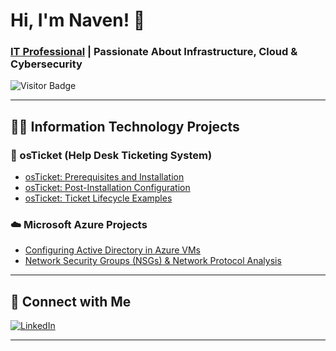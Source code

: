 # Hi, I'm Naven! 👋  
### [IT Professional](https://www.linkedin.com/in/naven-satrohan) | Passionate About Infrastructure, Cloud & Cybersecurity

![Visitor Badge](https://visitor-badge.laobi.icu/badge?page_id=MazeAis.MazeAis)

---

## 👨‍💻 Information Technology Projects

### 🎫 osTicket (Help Desk Ticketing System)
- [osTicket: Prerequisites and Installation](https://github.com/MazeAis/osticket-prereqs)
- [osTicket: Post-Installation Configuration](https://github.com/MazeAis/post-install-config)
- [osTicket: Ticket Lifecycle Examples](https://github.com/MazeAis/ticket-lifecycle)

### ☁️ Microsoft Azure Projects
- [Configuring Active Directory in Azure VMs](https://github.com/MazeAis/configure-ad)
- [Network Security Groups (NSGs) & Network Protocol Analysis](https://github.com/MazeAis/azure-network-protocols)

---

## 🔗 Connect with Me

[![LinkedIn](https://img.shields.io/badge/LinkedIn-Naven%20Satrohan-blue?style=for-the-badge&logo=linkedin)](https://www.linkedin.com/in/naven-satrohan)

---

<!-- Optional: Add visitor badge or GitHub stats -->
<!-- ![Visitor Badge](https://visitor-badge.laobi.icu/badge?page_id=MazeAis) -->
